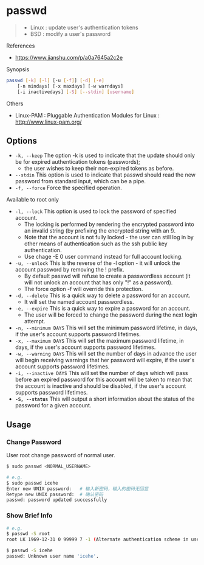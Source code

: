 # passwd

> - Linux : update user's authentication tokens
> - BSD : modify a user's password

References

- https://www.jianshu.com/p/a0a7645a2c2e

Synopsis

```bash
passwd [-k] [-l] [-u [-f]] [-d] [-e]
    [-n mindays] [-x maxdays] [-w warndays]
    [-i inactivedays] [-S] [--stdin] [username]
```

Others

- Linux-PAM : Pluggable Authentication Modules for Linux : http://www.linux-pam.org/

## Options

- `-k, --keep` The option -k is used to indicate that the update should only be for expired authentication tokens  (passwords);
    - the  user wishes to keep their non-expired tokens as before.
- `--stdin` This option is used to indicate that passwd should read the new password from standard input, which can be a pipe.
- `-f, --force` Force the specified operation.

Available to root only

- `-l, --lock` This option is used to lock the password of specified account.
    - The locking is performed by rendering the encrypted password into an invalid string (by prefixing the encrypted  string  with  an  !).
    - Note  that  the account is not fully locked - the user can still log in by other means of authentication such as the ssh public key authentication.
    - Use chage -E 0 user command instead for full account locking.
- `-u, --unlock` This is the reverse of the -l option - it will unlock the account password by removing the ! prefix.
    - By default passwd will refuse to create a passwordless account (it will not unlock an account that has only "!" as a password).
    - The force option -f will override this protection.
- `-d, --delete` This is a quick way to delete a password for an account.
    - It will set the named  account  passwordless.
- `-e, --expire` This  is  a  quick  way to expire a password for an account.
    - The user will be forced to change the password during the next login attempt.
- `-n, --minimum DAYS` This will set the minimum password lifetime, in days, if the user's account supports password lifetimes.
- `-x, --maximum DAYS` This will set the maximum password lifetime, in days, if the user's account supports password lifetimes.
- `-w, --warning DAYS` This will set the number of days in advance the user will begin receiving warnings that her password will  expire,  if  the user's account supports password lifetimes.
- `-i, --inactive DAYS` This will set the number of days which will pass before an expired password for this account will be taken to mean that the account is inactive and should be disabled, if the user's account supports password lifetimes.
- **`-S, --status`** This will output a short information about the status of the password for a given account.

## Usage

### Change Password

User root change password of normal user.

```bash
$ sudo passwd <NORMAL_USERNAME>

# e.g.
$ sudo passwd icehe
Enter new UNIX password:   # 输入新密码，输入的密码无回显
Retype new UNIX password:  # 确认密码
passwd: password updated successfully
```

### Show Brief Info

```bash
# e.g.
$ passwd -S root
root LK 1969-12-31 0 99999 7 -1 (Alternate authentication scheme in use.)

$ passwd -S icehe
passwd: Unknown user name 'icehe'.
```
